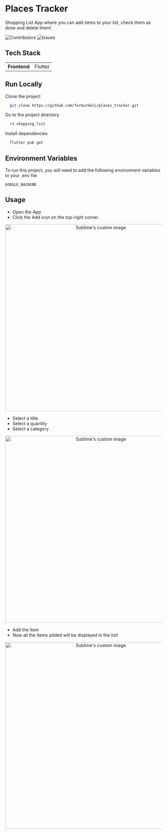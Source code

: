 

# Places Tracker

Shopping List App where you can add items to your list, check them as done and delete them!

![Contributors](https://img.shields.io/github/contributors/ferbucheli/places_tracker?style=flat-square&color=blue)
![Issues](https://img.shields.io/github/issues/ferbucheli/places_tracker?style=flat-square&color=blue)


## Tech Stack

<table>  
		<tr>  
			<td><b>Frontend</b></td>  
			<td>Flutter</td>  
		</tr>  
</table>


## Run Locally

Clone the project

```bash
  git clone https://github.com/ferbucheli/places_tracker.git
```

Go to the project directory

```bash
  cd shopping_list
```

Install dependencies

```bash
  flutter pub get
```




## Environment Variables

To run this project, you will need to add the following environment variables to your .env file

`GOOGLE_BACKEND`


## Usage

- Open the App
- Click the Add icon on the top-right corner
<div align="center">
  <img src="https://i.imgur.com/MCyYDtT.png" alt="Sublime's custom image"  height="600">
</div>

- Select a title
- Select a quantity
- Select a category
<div align="center">
  <img src="https://i.imgur.com/iWJp80I.png" alt="Sublime's custom image"  height="600">
</div>

- Add the item
- Now all the items added will be displayed in the list!
<div align="center">
  <img src="https://i.imgur.com/TPJvs7j.png" alt="Sublime's custom image"  height="600">
</div>


